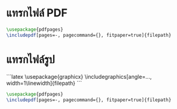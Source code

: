 <h1><b> แทรกไฟล์ PDF </b></h1>

```latex
\usepackage{pdfpages}
\includepdf[pages=-, pagecommand={}, fitpaper=true]{filepath}
```

<h1><b> แทรกไฟล์รูป </b></h1>
```latex
\usepackage{graphicx}
\includegraphics[angle=..., width=1\linewidth]{filepath}
```

```latex
\usepackage{pdfpages}
\includepdf[pages=-, pagecommand={}, fitpaper=true]{filepath}
```
